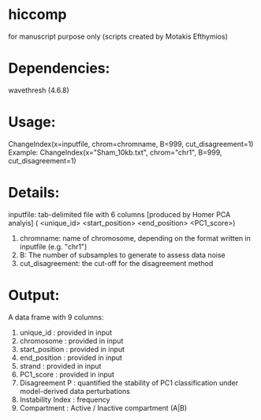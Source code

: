 # hiccomp
for manuscript purpose only (scripts created by Motakis Efthymios)

# Dependencies:
wavethresh (4.6.8)
 
# Usage:
ChangeIndex(x=inputfile, chrom=chromname, B=999, cut_disagreement=1)
Example:
ChangeIndex(x="Sham_10kb.txt", chrom="chr1", B=999, cut_disagreement=1)

# Details:
inputfile: tab-delimited file with 6 columns [produced by Homer PCA analyis] ( <unique_id> <chromosome> <start_position> <end_position> <strand> <PC1_score>)
1. chromname: name of chromosome, depending on the format written in inputfile (e.g. "chr1")
2. B: The number of subsamples to generate to assess data noise
3. cut_disagreement: the cut-off for the disagreement method


# Output:
A data frame with 9 columns:
1. unique_id : provided in input
2. chromosome : provided in input
3. start_position : provided in input
4. end_position : provided in input
5. strand : provided in input
6. PC1_score : provided in input
7. Disagreement P : quantified the stability of PC1 classification under model-derived data perturbations
8. Instability Index : frequency 
9. Compartment : Active / Inactive compartment (A|B)


